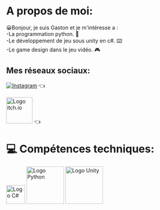 # A propos de moi:
😀Bonjour, je suis Gaston et je m'intéresse a :<br>
-La programmation python. 🐍<br>
-Le développement de jeu sous unity en c#. ⌨️<br>
-Le game design dans le jeu vidéo. 🎮

## Mes réseaux sociaux:
[![Instagram](https://img.shields.io/badge/Instagram-%23E4405F.svg?logo=Instagram&logoColor=white)](https://instagram.com/tongas_unity) 👈
<br>
<br>
<a href="https://odinseil.itch.io">
  <img src="https://static.itch.io/images/logo-white-new.svg" alt="Logo itch.io" width="70"/></a> 👈
# 💻 Compétences techniques:
<img src="https://upload.wikimedia.org/wikipedia/commons/b/bd/Logo_C_sharp.svg" alt="Logo C#" width="50"/>
<img src="https://www.python.org/static/community_logos/python-logo.png" alt="Logo Python" width="100"/>
<img src="https://platform.polygon.com/wp-content/uploads/sites/2/chorus/uploads/chorus_asset/file/14657301/unity1.0.1488857007.png?quality=90&strip=all&crop=2.5265957446808%2C0%2C94.946808510638%2C100&w=750" alt="Logo Unity" width="100"/>
